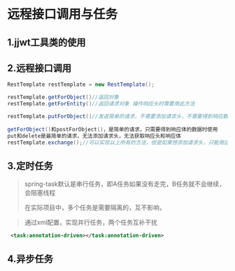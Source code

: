 # 远程接口调用与任务

## 1.jjwt工具类的使用





## 2.远程接口调用



```java
RestTemplate restTemplate = new RestTemplate();

restTemplate.getForObject()//返回对象
restTemplate.getForEntity()//返回请求对象 操作响应头时需要用此方法

restTemplate.putForObject()//发送简单的请求，不需要添加请求头，不需要得到响应数据
  
getForObject()和postForObject()，是简单的请求，只需要得到响应体的数据时使用
put和delete是最简单的请求，无法添加请求头，无法获取响应头和响应体
restTemplate.exchange();//可以实现以上所有的方法，但是如果想添加请求头，只能用这种方法
```

## 3.定时任务

> spring-task默认是串行任务，即A任务如果没有走完，B任务就不会继续，会阻塞线程
>
> 在实际项目中，多个任务是需要隔离的，互不影响，

> 通过xml配置，实现并行任务，两个任务互补干扰

```xml
 <task:annotation-driven></task:annotation-driven>
```





## 4.异步任务